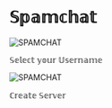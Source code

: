 # 𝕊𝕡𝕒𝕞𝕔𝕙𝕒𝕥
![SPAMCHAT](https://raw.githubusercontent.com/Spamchat1/download/main/pics/Screenshot-4.jpg)

𝕊𝕖𝕝𝕖𝕔𝕥  𝕪𝕠𝕦𝕣 𝕌𝕤𝕖𝕣𝕟𝕒𝕞𝕖


![SPAMCHAT](https://raw.githubusercontent.com/Spamchat1/download/main/pics/Screenshot-3.jpg)

ℂ𝕣𝕖𝕒𝕥𝕖 𝕊𝕖𝕣𝕧𝕖𝕣
